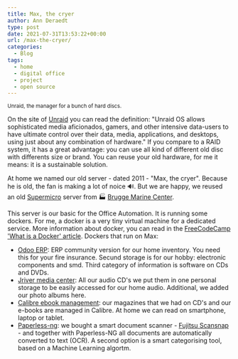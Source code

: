 ```yaml
---
title: Max, the cryer
author: Ann Deraedt
type: post
date: 2021-07-31T13:53:22+00:00
url: /max-the-cryer/
categories:
  - Blog
tags:
  - home
  - digital office
  - project
  - open source
---
```

<small>Unraid, the manager for a bunch of hard discs.</small>

On the site of [Unraid](https://www.unraid.net/) you can read the definition: "Unraid OS allows sophisticated media aficionados, gamers, and other intensive data-users to have ultimate control over their data, media, applications, and desktops, using just about any combination of hardware."
If you compare to a RAID system, it has a great advantage: you can use all kind of different old disc with differents size or brand. 
You can reuse your old hardware, for me it means: it is a sustainable solution.

At home we named our old server - dated 2011 - "Max, the cryer". Because he is old, the fan is making a lot of noice 🔊. But we are happy, we reused an old [Supermicro](https://www.supermicro.com/en/home) server from 🏭 [Brugge Marine Center](https://bruggemarinecenter.com/nl/hallo/).

<content-image src="/img/max-the-cryer.jpg" alt="An old server put in the garage not to be disturbed by the fan noise."></content-image>

This server is our basic for the Office Automation. It is running some dockers. For me, a docker is a very tiny virtual machine for a dedicated service. More information about docker, you can read in the [FreeCodeCamp 'What is a Docker' article](https://www.freecodecamp.org/news/what-is-docker-used-for-a-docker-container-tutorial-for-beginners/).
Dockers that run on Max:
- [Odoo ERP](https://www.odoo.com/page/community): ERP community version for our home inventory. You need this for your fire insurance. Secund storage is for our hobby: electronic components and smd. Third category of information is software on CDs and DVDs.
- [Jriver media center](https://jriver.com/): All our audio CD's we put them in one personal storage to be easily accessed for our home audio. Additional, we added our photo albums here.
- [Calibre ebook management](https://calibre-ebook.com/): our magazines that we had on CD's and our e-books are managed in Calibre. At home we can read on smartphone, laptop or tablet.
- [Paperless-ng](https://hub.docker.com/r/linuxserver/paperless-ng): we bought a smart document scanner - [Fujitsu Scansnap](https://www.fujitsu.com/global/products/computing/peripheral/scanners/soho/ix1600/) - and together with Paperless-NG all documents are automatically converted to text (OCR). A second option is a smart categorising tool, based on a Machine Learning algortm.